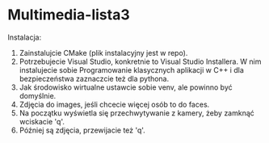 # Multimedia-lista3

Instalacja:
1. Zainstalujcie CMake (plik instalacyjny jest w repo).
2. Potrzebujecie Visual Studio, konkretnie to Visual Studio Installera. W nim instalujecie sobie Programowanie klasycznych aplikacji w C++ i dla bezpieczeństwa zaznaczcie też dla pythona.
3. Jak środowisko wirtualne ustawcie sobie venv, ale powinno być domyślnie.
4. Zdjęcia do images, jeśli chcecie więcej osób to do faces.
5. Na początku wyświetla się przechwytywanie z kamery, żeby zamknąć wciskacie 'q'.
6. Później są zdjęcia, przewijacie też 'q'.
